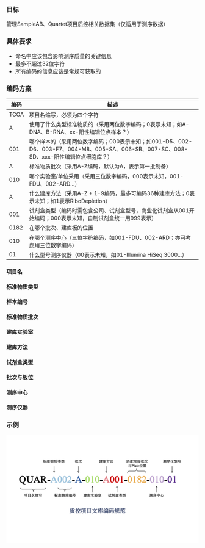 ### 目标

管理SampleAB、Quartet项目质控相关数据集（仅适用于测序数据）

### 具体要求

- 命名中应该包含影响测序质量的关键信息
- 最多不超过32位字符
- 所有编码的信息应该是常规可获取的

### 编码方案

|编码|描述|
|-|-|
|TCOA|项目名缩写，必须为四个字符|
|A|使用了什么类型标准物质的（采用两位数字编码；0表示未知；如A-DNA、B-RNA、xx-阳性编辑位点样本？）|
|001|哪个样本的（采用两位数字编码；000表示未知；如001-D5、002-D6、003-F7、004-M8、005-SA、006-SB、007-SC、008-SD、xxx-阳性编辑位点细胞库？）|
|A|标准物质批次（采用A-Z编码，默认为A，表示第一批制备）|
|010|哪个实验室/单位采用（采用三位数字编码，000表示未知，001-FDU、002-ARD...）|
|A|什么建库方法（采用A-Z + 1-9编码，最多可编码36种建库方法；0表示未知；如1表示RiboDepletion）|
|001|试剂盒类型（编码时需包含公司、试剂盒型号，商业化试剂盒从001开始编码；000表示未知，自制试剂盒统一用999表示）|
|0182|在哪个批次、建库板的位置|
|010|在哪个测序中心（三位字符编码，如001-FDU、002-ARD；亦可考虑用三位数字编码）|
|01|什么型号测序仪器（00表示未知，如01-Illumina HiSeq 3000...）|


#### 项目名

#### 标准物质类型

#### 样本编号

#### 标准物质批次

#### 建库实验室

#### 建库方法

#### 试剂盒类型

#### 批次与板位

#### 测序中心

#### 测序仪器

### 示例

![](./images/TCOA%E7%BC%96%E7%A0%81%E8%A7%84%E8%8C%83.png)

